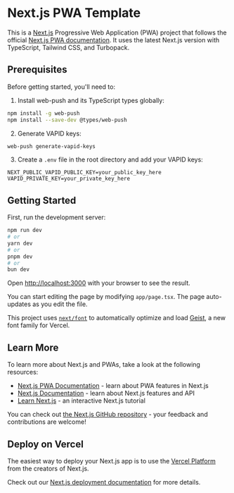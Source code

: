 # Next.js PWA Template

This is a [Next.js](https://nextjs.org) Progressive Web Application (PWA) project that follows the official [Next.js PWA documentation](https://nextjs.org/docs/app/building-your-application/configuring/progressive-web-apps). It uses the latest Next.js version with TypeScript, Tailwind CSS, and Turbopack.

## Prerequisites

Before getting started, you'll need to:

1. Install web-push and its TypeScript types globally:

```bash
npm install -g web-push
npm install --save-dev @types/web-push
```

2. Generate VAPID keys:

```bash
web-push generate-vapid-keys
```

3. Create a `.env` file in the root directory and add your VAPID keys:

```env
NEXT_PUBLIC_VAPID_PUBLIC_KEY=your_public_key_here
VAPID_PRIVATE_KEY=your_private_key_here
```

## Getting Started

First, run the development server:

```bash
npm run dev
# or
yarn dev
# or
pnpm dev
# or
bun dev
```

Open [http://localhost:3000](http://localhost:3000) with your browser to see the result.

You can start editing the page by modifying `app/page.tsx`. The page auto-updates as you edit the file.

This project uses [`next/font`](https://nextjs.org/docs/app/building-your-application/optimizing/fonts) to automatically optimize and load [Geist](https://vercel.com/font), a new font family for Vercel.

## Learn More

To learn more about Next.js and PWAs, take a look at the following resources:

- [Next.js PWA Documentation](https://nextjs.org/docs/app/building-your-application/configuring/progressive-web-apps) - learn about PWA features in Next.js
- [Next.js Documentation](https://nextjs.org/docs) - learn about Next.js features and API
- [Learn Next.js](https://nextjs.org/learn) - an interactive Next.js tutorial

You can check out [the Next.js GitHub repository](https://github.com/vercel/next.js) - your feedback and contributions are welcome!

## Deploy on Vercel

The easiest way to deploy your Next.js app is to use the [Vercel Platform](https://vercel.com/new?utm_medium=default-template&filter=next.js&utm_source=create-next-app&utm_campaign=create-next-app-readme) from the creators of Next.js.

Check out our [Next.js deployment documentation](https://nextjs.org/docs/app/building-your-application/deploying) for more details.
